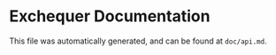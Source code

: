 Exchequer Documentation
=====================

This file was automatically generated, and can be found at `doc/api.md`.
